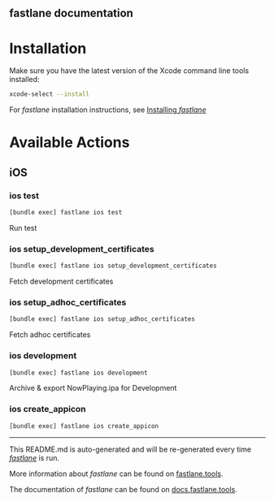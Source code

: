 fastlane documentation
----

# Installation

Make sure you have the latest version of the Xcode command line tools installed:

```sh
xcode-select --install
```

For _fastlane_ installation instructions, see [Installing _fastlane_](https://docs.fastlane.tools/#installing-fastlane)

# Available Actions

## iOS

### ios test

```sh
[bundle exec] fastlane ios test
```

Run test

### ios setup_development_certificates

```sh
[bundle exec] fastlane ios setup_development_certificates
```

Fetch development certificates

### ios setup_adhoc_certificates

```sh
[bundle exec] fastlane ios setup_adhoc_certificates
```

Fetch adhoc certificates

### ios development

```sh
[bundle exec] fastlane ios development
```

Archive & export NowPlaying.ipa for Development

### ios create_appicon

```sh
[bundle exec] fastlane ios create_appicon
```



----

This README.md is auto-generated and will be re-generated every time [_fastlane_](https://fastlane.tools) is run.

More information about _fastlane_ can be found on [fastlane.tools](https://fastlane.tools).

The documentation of _fastlane_ can be found on [docs.fastlane.tools](https://docs.fastlane.tools).
